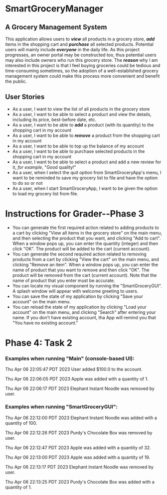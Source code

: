 # SmartGroceryManager

## A Grocery Management System

This application allows users to ***view*** all products in a grocery store, ***add*** items in the shopping cart and ***purchase*** all selected products. Potential users will mainly include ***everyone*** in the daily life. As this project progresses, an owner portal may be constructed too, thus potential users may also include owners who run this grocery store. The ***reason*** why I am interested in this project is that I feel buying groceries could be tedious and time-consuming sometimes, so the adoption of a well-established grocery management system could make this process more convenient and benefit the public.    <br>



## User Stories

- As a user, I want to view the list of all products in the grocery store
- As a user, I want to be able to select a product and view the details, including its price, best-before date, etc.
- As a user, I want to be able to ***add*** a product (with its quantity) to the shopping cart in my account
- As a user, I want to be able to ***remove*** a product from the shopping cart in my account
- As a user, I want to be able to top up the balance of my account
- As a user, I want to be able to purchase selected products in the shopping cart in my account
- As a user, I want to be able to select a product and add a new review for it, *for example*, "Good quality!"
- As a user, when I select the quit option from SmartGroceryApp's menu, I want to be reminded to save my grocery list to file and have the option to do so or not
- As a user, when I start SmartGroceryApp, I want to be given the option to load my grocery list from file. 

# Instructions for Grader--Phase 3

- You can generate the first required action related to adding products to a cart by clicking "View all items in the grocery store" on the main menu, and then selecting the product that you want, and clicking "Add to cart". When a window pops up, you can enter the quantity (integer) and then click "OK". The product will be added to the cart (current account). 
- You can generate the second required action related to removing products from a cart by clicking "View the cart" on the main menu, and clicking "Remove an item". When a window pops up, you can enter the name of product that you want to remove and then click "OK". The product will be removed from the cart (current account). Note that the name of product that you enter must be accurate. 
- You can locate my visual component by running the "SmartGroceryGUI". A splash window will appear with welcome greeting to users.
- You can save the state of my application by clicking "Save your account" on the main menu.
- You can reload the state of my application by clicking "Load your account" on the main menu, and clicking "Search" after entering your name. If you don't have existing account, tha App will remind you that "You have no existing account."

# Phase 4: Task 2
### Examples when running "Main" (console-based UI):

Thu Apr 06 22:05:47 PDT 2023
User added $100.0 to the account.

Thu Apr 06 22:06:05 PDT 2023
Apple was added with a quantity of 1.

Thu Apr 06 22:06:17 PDT 2023
Elephant Instant Noodle was removed by user.


### Examples when running "SmartGroceryGUI":

Thu Apr 06 22:12:00 PDT 2023
Elephant Instant Noodle was added with a quantity of 100.

Thu Apr 06 22:12:26 PDT 2023
Purdy's Chocolate Box was removed by user.

Thu Apr 06 22:12:47 PDT 2023
Apple was added with a quantity of 32.

Thu Apr 06 22:13:00 PDT 2023
Apple was added with a quantity of 19.

Thu Apr 06 22:13:17 PDT 2023
Elephant Instant Noodle was removed by user.

Thu Apr 06 22:13:25 PDT 2023
Purdy's Chocolate Box was added with a quantity of 1.
